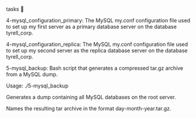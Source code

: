 tasks 📃

4-mysql_configuration_primary: The MySQL my.conf configuration file used to set up my first server as a primary database server on the database tyrell_corp.



4-mysql_configuration_replica: The MySQL my.conf configuration file used to set up my second server as the replica database server on the database tyrell_corp.



5-mysql_backup: Bash script that generates a compressed tar.gz archive from a MySQL dump.



Usage: ./5-mysql_backup <MySQL root password>

Generates a dump containing all MySQL databases on the root server.

Names the resulting tar archive in the format day-month-year.tar.gz.
